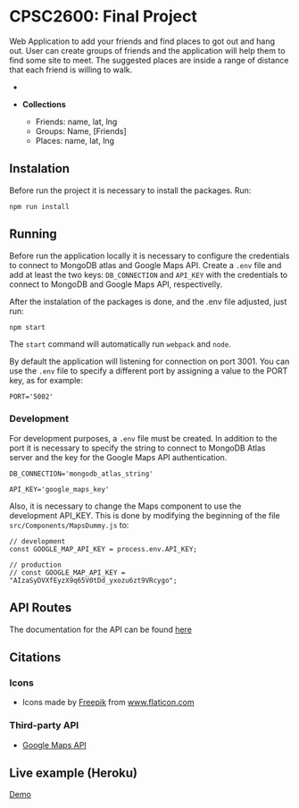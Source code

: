 # CPSC2600: Final Project

Web Application to add your friends and find places to got out and hang out.
User can create groups of friends and the application will help them to
find some site to meet. The suggested places are inside a range of distance
that each friend is willing to walk.

-

- **Collections**
  - Friends: name, lat, lng
  - Groups: Name, [Friends]
  - Places: name, lat, lng

## Instalation

Before run the project it is necessary to install the packages.
Run:

`npm run install`

## Running

Before run the application locally it is necessary to configure
the credentials to connect to MongoDB atlas and Google
Maps API. Create a `.env` file and add at least the two
keys: `DB_CONNECTION` and `API_KEY` with the credentials to connect
to MongoDB and Google Maps API, respectivelly.

After the instalation of the packages is done, and the .env file adjusted, just run:

`npm start`

The `start` command will automatically run `webpack` and `node`.

By default the application will listening for connection on port 3001. You
can use the `.env` file to specify a different port by assigning a value to the PORT key,
as for example:

`PORT='5002'`

### Development

For development purposes, a `.env` file must be created. In addition to the port it is
necessary to specify the string to connect to MongoDB Atlas server and the key for the
Google Maps API authentication.

```
DB_CONNECTION='mongodb_atlas_string'

API_KEY='google_maps_key'
```

Also, it is necessary to change the Maps component to use the development API_KEY.
This is done by modifying the beginning of the file `src/Components/MapsDummy.js`
to:

```
// development
const GOOGLE_MAP_API_KEY = process.env.API_KEY;

// production
// const GOOGLE_MAP_API_KEY = "AIzaSyDVXfEyzX9q65V0tDd_yxozu6zt9VRcygo";
```

## API Routes

The documentation for the API can be found
<a href="https://documenter.getpostman.com/view/3652511/SW7gU5C4?version=latest" target="_blank">here</a>

## Citations

### Icons

- <div>Icons made by <a href="https://www.flaticon.com/authors/freepik" title="Freepik">Freepik</a> from <a href="https://www.flaticon.com/" title="Flaticon">www.flaticon.com</a></div>

### Third-party API

- [Google Maps API](https://developers.google.com/maps/documentation)

## Live example (Heroku)

[Demo](https://cpsc2600-gbrunetto00.herokuapp.com)
